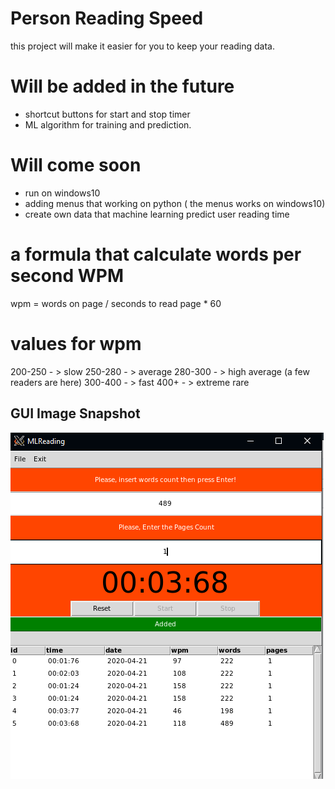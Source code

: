 # Person Reading Speed  
this project will make it easier for you to keep your reading data.

# Will be added in the future
- shortcut buttons for start and stop timer
- ML algorithm for training and prediction.


# Will come soon
- run on windows10
- adding menus that working on python ( the menus works on windows10)
- create own data that machine learning predict user reading time


# a formula that calculate words per second WPM
wpm = words on page / seconds to read page * 60 
# values for wpm 
200-250 - > slow
250-280 - > average
280-300 - > high average (a few readers are here)
300-400 - > fast
400+ - > extreme rare

## GUI Image Snapshot 
![main page](image/image_for_gui.png)

